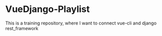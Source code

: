 # VueDjango-Playlist
This is a training repository, where I want to connect vue-cli and django rest_framework
